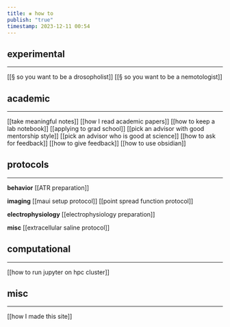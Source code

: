 ```yaml
---
title: ⨳ how to
publish: "true"
timestamp: 2023-12-11 00:54
---
```

## experimental
---
[[§ so you want to be a drosopholist]]
[[§ so you want to be a nemotologist]]
## academic
---
[[take meaningful notes]]
[[how I read academic papers]]
[[how to keep a lab notebook]]
[[applying to grad school]]
[[pick an advisor with good mentorship style]]
[[pick an advisor who is good at science]]
[[how to ask for feedback]]
[[how to give feedback]]
[[how to use obsidian]]
## protocols
---
**behavior**
[[ATR preparation]]

**imaging**
[[maui setup protocol]]
[[point spread function protocol]]

**electrophysiology**
[[electrophysiology preparation]]

**misc**
[[extracellular saline protocol]]

## computational
---
[[how to run jupyter on hpc cluster]]
## misc
---
[[how I made this site]]